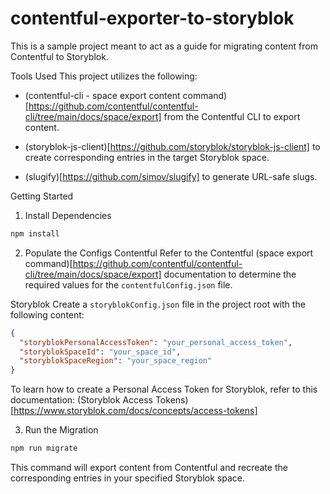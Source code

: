 # contentful-exporter-to-storyblok

This is a sample project meant to act as a guide for migrating content from Contentful to Storyblok.

Tools Used
This project utilizes the following:

- (contentful-cli - space export content command)[https://github.com/contentful/contentful-cli/tree/main/docs/space/export] from the Contentful CLI to export content.

- (storyblok-js-client)[https://github.com/storyblok/storyblok-js-client] to create corresponding entries in the target Storyblok space.

- (slugify)[https://github.com/simov/slugify] to generate URL-safe slugs.

Getting Started

1. Install Dependencies

```bash
npm install
```

2. Populate the Configs
   Contentful
   Refer to the Contentful (space export command)[https://github.com/contentful/contentful-cli/tree/main/docs/space/export] documentation to determine the required values for the `contentfulConfig.json` file.

Storyblok
Create a `storyblokConfig.json` file in the project root with the following content:

```json
{
  "storyblokPersonalAccessToken": "your_personal_access_token",
  "storyblokSpaceId": "your_space_id",
  "storyblokSpaceRegion": "your_space_region"
}
```

To learn how to create a Personal Access Token for Storyblok, refer to this documentation:
(Storyblok Access Tokens)[https://www.storyblok.com/docs/concepts/access-tokens]

3. Run the Migration

```bash
npm run migrate
```

This command will export content from Contentful and recreate the corresponding entries in your specified Storyblok space.
